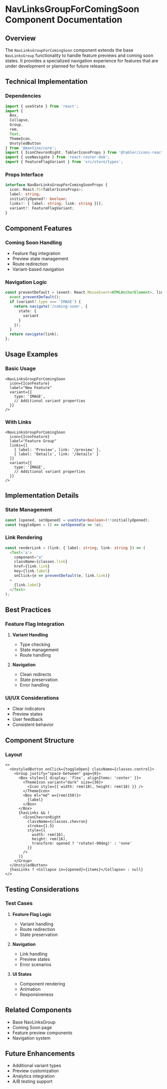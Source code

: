 # NavLinksGroupForComingSoon Component Documentation

## Overview
The `NavLinksGroupForComingSoon` component extends the base `NavLinksGroup` functionality to handle feature previews and coming soon states. It provides a specialized navigation experience for features that are under development or planned for future release.

## Technical Implementation

### Dependencies
```typescript
import { useState } from 'react';
import {
  Box,
  Collapse,
  Group,
  rem,
  Text,
  ThemeIcon,
  UnstyledButton
} from '@mantine/core';
import { IconChevronRight, TablerIconsProps } from '@tabler/icons-react';
import { useNavigate } from 'react-router-dom';
import { FeatureFlagVariant } from 'src/store/types';
```

### Props Interface
```typescript
interface NavBarLinksGroupForComingSoonProps {
  icon: React.FC<TablerIconsProps>;
  label: string;
  initiallyOpened?: boolean;
  links?: { label: string; link: string }[];
  variant?: FeatureFlagVariant;
}
```

## Component Features

### Coming Soon Handling
- Feature flag integration
- Preview state management
- Route redirection
- Variant-based navigation

### Navigation Logic
```typescript
const preventDefault = (event: React.MouseEvent<HTMLAnchorElement>, link: string) => {
  event.preventDefault();
  if (variant?.type === 'IMAGE') {
    return navigate('/coming-soon', {
      state: {
        variant
      }
    });
  }
  return navigate(link);
};
```

## Usage Examples

### Basic Usage
```tsx
<NavLinksGroupForComingSoon
  icon={IconFeature}
  label="New Feature"
  variant={{
    type: 'IMAGE',
    // Additional variant properties
  }}
/>
```

### With Links
```tsx
<NavLinksGroupForComingSoon
  icon={IconFeature}
  label="Feature Group"
  links={[
    { label: 'Preview', link: '/preview' },
    { label: 'Details', link: '/details' }
  ]}
  variant={{
    type: 'IMAGE',
    // Additional variant properties
  }}
/>
```

## Implementation Details

### State Management
```typescript
const [opened, setOpened] = useState<boolean>(!!initiallyOpened);
const toggleOpen = () => setOpened(o => !o);
```

### Link Rendering
```typescript
const renderLink = (link: { label: string; link: string }) => (
  <Text<'a'>
    component="a"
    className={classes.link}
    href={link.link}
    key={link.label}
    onClick={e => preventDefault(e, link.link)}
  >
    {link.label}
  </Text>
);
```

## Best Practices

### Feature Flag Integration
1. **Variant Handling**
   - Type checking
   - State management
   - Route handling

2. **Navigation**
   - Clean redirects
   - State preservation
   - Error handling

### UI/UX Considerations
- Clear indicators
- Preview states
- User feedback
- Consistent behavior

## Component Structure

### Layout
```tsx
<>
  <UnstyledButton onClick={toggleOpen} className={classes.control}>
    <Group justify="space-between" gap={0}>
      <Box style={{ display: 'flex', alignItems: 'center' }}>
        <ThemeIcon variant="dark" size={30}>
          <Icon style={{ width: rem(18), height: rem(18) }} />
        </ThemeIcon>
        <Box ml="md" w={rem(150)}>
          {label}
        </Box>
      </Box>
      {hasLinks && (
        <IconChevronRight
          className={classes.chevron}
          stroke={1.5}
          style={{
            width: rem(16),
            height: rem(16),
            transform: opened ? 'rotate(-90deg)' : 'none'
          }}
        />
      )}
    </Group>
  </UnstyledButton>
  {hasLinks ? <Collapse in={opened}>{items}</Collapse> : null}
</>
```

## Testing Considerations

### Test Cases
1. **Feature Flag Logic**
   - Variant handling
   - Route redirection
   - State preservation

2. **Navigation**
   - Link handling
   - Preview states
   - Error scenarios

3. **UI States**
   - Component rendering
   - Animation
   - Responsiveness

## Related Components
- Base NavLinksGroup
- Coming Soon page
- Feature preview components
- Navigation system

## Future Enhancements
- Additional variant types
- Preview customization
- Analytics integration
- A/B testing support
